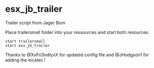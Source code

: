 # esx_jb_trailer

Trailer script from Jager Bom

Place trailersmall folder into your ressources and start both resources.

```
start trailersmall
start esx_jb_trailer
```
Thanks to @XxFri3ndlyxX for updated config file and @JHodgson1 for adding the locales !
